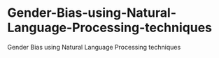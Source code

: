 # Gender-Bias-using-Natural-Language-Processing-techniques
Gender Bias using Natural Language Processing techniques
